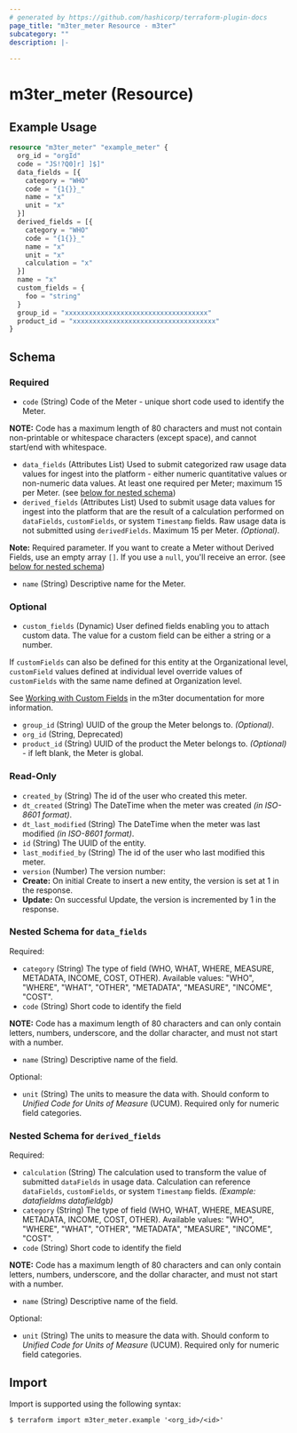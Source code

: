 ```yaml
---
# generated by https://github.com/hashicorp/terraform-plugin-docs
page_title: "m3ter_meter Resource - m3ter"
subcategory: ""
description: |-
  
---
```


# m3ter_meter (Resource)



## Example Usage

```terraform
resource "m3ter_meter" "example_meter" {
  org_id = "orgId"
  code = "JS!?Q0]r] ]$]"
  data_fields = [{
    category = "WHO"
    code = "{1{}}_"
    name = "x"
    unit = "x"
  }]
  derived_fields = [{
    category = "WHO"
    code = "{1{}}_"
    name = "x"
    unit = "x"
    calculation = "x"
  }]
  name = "x"
  custom_fields = {
    foo = "string"
  }
  group_id = "xxxxxxxxxxxxxxxxxxxxxxxxxxxxxxxxxxxx"
  product_id = "xxxxxxxxxxxxxxxxxxxxxxxxxxxxxxxxxxxx"
}
```

<!-- schema generated by tfplugindocs -->
## Schema

### Required

- `code` (String) Code of the Meter - unique short code used to identify the Meter.

**NOTE:** Code has a maximum length of 80 characters and must not contain non-printable or whitespace characters (except space), and cannot start/end with whitespace.
- `data_fields` (Attributes List) Used to submit categorized raw usage data values for ingest into the platform - either numeric quantitative values or non-numeric data values. At least one required per Meter; maximum 15 per Meter. (see [below for nested schema](#nestedatt--data_fields))
- `derived_fields` (Attributes List) Used to submit usage data values for ingest into the platform that are the result of a calculation performed on `dataFields`, `customFields`, or system `Timestamp` fields. Raw usage data is not submitted using `derivedFields`. Maximum 15 per Meter. *(Optional)*.

**Note:** Required parameter. If you want to create a Meter without Derived Fields, use an empty array `[]`. If you use a `null`, you'll receive an error. (see [below for nested schema](#nestedatt--derived_fields))
- `name` (String) Descriptive name for the Meter.

### Optional

- `custom_fields` (Dynamic) User defined fields enabling you to attach custom data. The value for a custom field can be either a string or a number.

If `customFields` can also be defined for this entity at the Organizational level, `customField` values defined at individual level override values of `customFields` with the same name defined at Organization level.

See [Working with Custom Fields](https://www.m3ter.com/docs/guides/creating-and-managing-products/working-with-custom-fields) in the m3ter documentation for more information.
- `group_id` (String) UUID of the group the Meter belongs to. *(Optional)*.
- `org_id` (String, Deprecated)
- `product_id` (String) UUID of the product the Meter belongs to. *(Optional)* - if left blank, the Meter is global.

### Read-Only

- `created_by` (String) The id of the user who created this meter.
- `dt_created` (String) The DateTime when the meter was created *(in ISO-8601 format)*.
- `dt_last_modified` (String) The DateTime when the meter was last modified *(in ISO-8601 format)*.
- `id` (String) The UUID of the entity.
- `last_modified_by` (String) The id of the user who last modified this meter.
- `version` (Number) The version number:
- **Create:** On initial Create to insert a new entity, the version is set at 1 in the response.
- **Update:** On successful Update, the version is incremented by 1 in the response.

<a id="nestedatt--data_fields"></a>
### Nested Schema for `data_fields`

Required:

- `category` (String) The type of field (WHO, WHAT, WHERE, MEASURE, METADATA, INCOME, COST, OTHER).
Available values: "WHO", "WHERE", "WHAT", "OTHER", "METADATA", "MEASURE", "INCOME", "COST".
- `code` (String) Short code to identify the field

**NOTE:** Code has a maximum length of 80 characters and can only contain letters, numbers, underscore, and the dollar character, and must not start with a number.
- `name` (String) Descriptive name of the field.

Optional:

- `unit` (String) The units to measure the data with. Should conform to *Unified Code for Units of Measure* (UCUM). Required only for numeric field categories.


<a id="nestedatt--derived_fields"></a>
### Nested Schema for `derived_fields`

Required:

- `calculation` (String) The calculation used to transform the value of submitted `dataFields` in usage data. Calculation can reference `dataFields`, `customFields`, or system `Timestamp` fields. 
*(Example: datafieldms  datafieldgb)*
- `category` (String) The type of field (WHO, WHAT, WHERE, MEASURE, METADATA, INCOME, COST, OTHER).
Available values: "WHO", "WHERE", "WHAT", "OTHER", "METADATA", "MEASURE", "INCOME", "COST".
- `code` (String) Short code to identify the field

**NOTE:** Code has a maximum length of 80 characters and can only contain letters, numbers, underscore, and the dollar character, and must not start with a number.
- `name` (String) Descriptive name of the field.

Optional:

- `unit` (String) The units to measure the data with. Should conform to *Unified Code for Units of Measure* (UCUM). Required only for numeric field categories.

## Import

Import is supported using the following syntax:

```shell
$ terraform import m3ter_meter.example '<org_id>/<id>'
```
